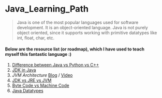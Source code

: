 # **Java_Learning_Path**

> Java is one of the most popular languages used for software development.
> It is an object-oriented language.
>  Java is not purely object oriented, since it supports working with primitive datatypes like int, float, char, etc.

#### Below are the resource list (or roadmap), which I have used to teach myself this fantastic language :)

1. [Difference between Java vs Python vs C++](https://www.geeksforgeeks.org/c-vs-java-vs-python/)
2. [JDK in Java](https://www.geeksforgeeks.org/jdk-in-java/)
3. *JVM Architecture* [Blog](https://www.geeksforgeeks.org/jvm-works-jvm-architecture/) / [Video](https://www.youtube.com/watch?v=dncpVFP1JeQ)
4. [JDK vs JRE vs JVM](https://www.geeksforgeeks.org/differences-jdk-jre-jvm/)
5. [Byte Code vs Machine Code](https://www.geeksforgeeks.org/difference-between-byte-code-and-machine-code/)
6. [Java Datatypes](https://www.geeksforgeeks.org/data-types-in-java/)
